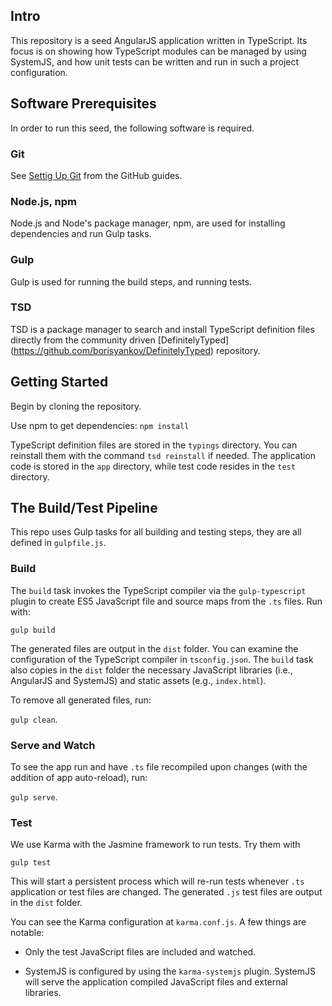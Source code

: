 ## Intro

This repository is a seed AngularJS application written in TypeScript. Its focus is on showing how TypeScript modules can be managed by using SystemJS, and how unit tests can be written and run in such a project configuration.

## Software Prerequisites

In order to run this seed, the following software is required.

### Git

See [Settig Up Git](https://help.github.com/articles/set-up-git/) from the GitHub guides.

### Node.js, npm

Node.js and Node's package manager, npm, are used for installing dependencies and run Gulp tasks.

### Gulp

Gulp is used for running the build steps, and running tests.

### TSD

TSD is a package manager to search and install TypeScript definition files directly from the community driven [DefinitelyTyped] (https://github.com/borisyankov/DefinitelyTyped) repository.

## Getting Started

Begin by cloning the repository.

Use npm to get dependencies: `npm install`

TypeScript definition files are stored in the `typings` directory. You can reinstall them with the command `tsd reinstall` if needed. The application code is stored in the `app` directory, while test code resides in the `test` directory.
 
## The Build/Test Pipeline

This repo uses Gulp tasks for all building and testing steps, they are all defined in `gulpfile.js`.
 
### Build

The `build` task invokes the TypeScript compiler via the `gulp-typescript` plugin to create ES5 JavaScript file and source maps from the `.ts` files. Run with:

`gulp build`

The generated files are output in the `dist` folder. You can examine the configuration of the TypeScript compiler in `tsconfig.json`. The `build` task also copies in the `dist` folder the necessary JavaScript libraries (i.e., AngularJS and SystemJS) and static assets (e.g., `index.html`).

To remove all generated files, run:

`gulp clean`.

### Serve and Watch

To see the app run and have `.ts` file recompiled upon changes (with the addition of app auto-reload), run:

`gulp serve`.

### Test

We use Karma with the Jasmine framework to run tests. Try them with

`gulp test`

This will start a persistent process which will re-run tests whenever `.ts` application or test files are changed. The generated `.js` test files are output in the `dist` folder. 

You can see the Karma configuration at `karma.conf.js`. A few things are notable:

* Only the test JavaScript files are included and watched.

* SystemJS is configured by using the `karma-systemjs` plugin. SystemJS will serve the application compiled JavaScript files and external libraries.
